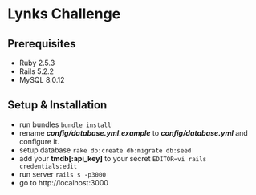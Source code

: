 # Lynks Challenge

## Prerequisites
- Ruby  2.5.3
- Rails 5.2.2
- MySQL 8.0.12

## Setup & Installation
- run bundles `bundle install`
- rename _**config/database.yml.example**_ to _**config/database.yml**_ and configure it.
- setup database `rake db:create db:migrate db:seed`
- add your **tmdb[:api_key]** to your secret `EDITOR=vi rails credentials:edit`
- run server `rails s -p3000`
- go to http://localhost:3000
